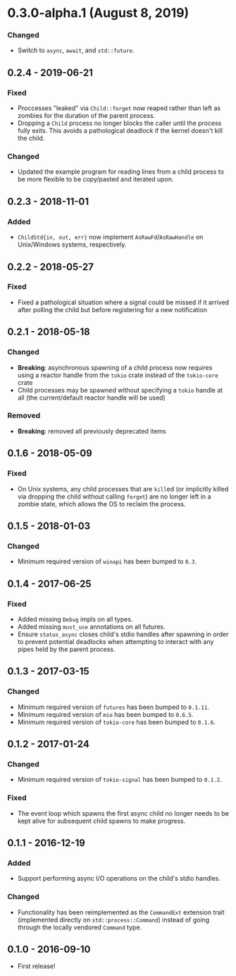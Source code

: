 # 0.3.0-alpha.1 (August 8, 2019)

### Changed
- Switch to `async`, `await`, and `std::future`.

## 0.2.4 - 2019-06-21
### Fixed
* Proccesses "leaked" via `Child::forget` now reaped rather than left as zombies
for the duration of the parent process.
* Dropping a `Child` process no longer blocks the caller until the process fully
exits. This avoids a pathological deadlock if the kernel doesn't kill the child.

### Changed
* Updated the example program for reading lines from a child process to be more
flexible to be copy/pasted and iterated upon.

## 0.2.3 - 2018-11-01
### Added
* `ChildStd{in, out, err}` now implement `AsRawFd`/`AsRawHandle` on Unix/Windows
systems, respectively.

## 0.2.2 - 2018-05-27
### Fixed
- Fixed a pathological situation where a signal could be missed if it arrived
after polling the child but before registering for a new notification

## 0.2.1 - 2018-05-18
### Changed
- **Breaking**: asynchronous spawning of a child process now requires using a
reactor handle from the `tokio` crate instead of the `tokio-core` crate
- Child processes may be spawned without specifying a `tokio` handle at all
(the current/default reactor handle will be used)
### Removed
- **Breaking**: removed all previously deprecated items

## 0.1.6 - 2018-05-09
### Fixed
- On Unix systems, any child processes that are `kill`ed (or implicitly killed
via dropping the child without calling `forget`) are no longer left in a zombie
state, which allows the OS to reclaim the process.

## 0.1.5 - 2018-01-03
### Changed
- Minimum required version of `winapi` has been bumped to `0.3`.

## 0.1.4 - 2017-06-25
### Fixed
- Added missing `Debug` impls on all types.
- Added missing `must_use` annotations on all futures.
- Ensure `status_async` closes child's stdio handles after spawning in order
to prevent potential deadlocks when attempting to interact with any pipes held
by the parent process.

## 0.1.3 - 2017-03-15
### Changed
- Minimum required version of `futures` has been bumped to `0.1.11`.
- Minimum required version of `mio` has been bumped to `0.6.5`.
- Minimum required version of `tokio-core` has been bumped to `0.1.6`.

## 0.1.2 - 2017-01-24
### Changed
- Minimum required version of `tokio-signal` has been bumped to `0.1.2`.
### Fixed
- The event loop which spawns the first async child no longer needs to be kept
alive for subsequent child spawns to make progress.

## 0.1.1 - 2016-12-19
### Added
- Support performing async I/O operations on the child's stdio handles.
### Changed
- Functionality has been reimplemented as the `CommandExt` extension trait
(implemented directly on `std::process::Command`) instead of going through
the locally vendored `Command` type.

## 0.1.0 - 2016-09-10
- First release!
